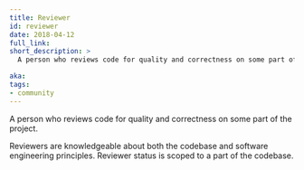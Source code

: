 ```yaml
---
title: Reviewer
id: reviewer
date: 2018-04-12
full_link:
short_description: >
  A person who reviews code for quality and correctness on some part of the project.

aka:
tags:
- community
---
```

 A person who reviews code for quality and correctness on some part of the project.

<!--more-->

Reviewers are knowledgeable about both the codebase and software engineering principles. Reviewer status is scoped to a part of the codebase.